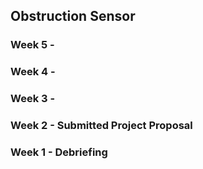 ## Obstruction Sensor

### Week 5 -

### Week 4 - 

### Week 3 - 

### Week 2 - Submitted Project Proposal

### Week 1 - Debriefing
